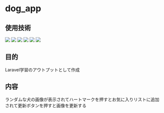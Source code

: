 # dog_app
## 使用技術
<p style="display: inline">
  <!-- フロントエンドのフレームワーク一覧 -->
  <img src="https://img.shields.io/badge/-Node.js-339933.svg?logo=node.js&style=plastic">
  <img src="https://img.shields.io/badge/-Next.js-000000.svg?logo=next.js&style=plastic">
  <!-- バックエンドのフレームワーク一覧 -->
  <img src="https://img.shields.io/badge/-Laravel-E74430.svg?logo=laravel&style=plastic">
  <!-- フロントエンドの言語一覧 -->
  <img src="https://img.shields.io/badge/-React-61DAFB.svg?logo=react&style=plastic">
  <!-- バックエンドの言語一覧 -->
  <img src="https://img.shields.io/badge/-Php-777BB4.svg?logo=php&style=plastic">
  <!-- データベース一覧 -->
  <img src="https://img.shields.io/badge/-Mysql-4479A1.svg?logo=mysql&style=plastic">
</p>

## 目的
Laravel学習のアウトプットとして作成<br>

## 内容
ランダムな犬の画像が表示されてハートマークを押すとお気に入りリストに追加されて更新ボタンを押すと画像を更新する<br>


